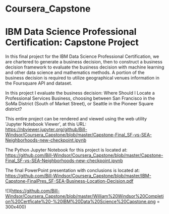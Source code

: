 # Coursera_Capstone
# IBM Data Science Professional Certification: Capstone Project

In this final project for the IBM Data Science Professional Certification, we are chartered to generate a business decision, then to construct a business decision framework to evaluate the business decision with machine learning and other data science and mathematics methods. A portion of the business decision is required to utilize geographical venues information in the Foursquare API and dataset.

In this project I evaluate the business decision: Where Should I Locate a Professional Services Business, choosing between San Francisco in the SoMa District (South of Market Street), or Seattle in the Pioneer Square district?

This entire project can be rendered and viewed using the web utility 'Jupyter Notebook Viewer', at this URL:  
https://nbviewer.jupyter.org/github/Bill-Windsor/Coursera_Capstone/blob/master/Capstone-Final_SF-vs-SEA-Neighborhoods-new-checkpoint.ipynb

The Python Jupyter Notebook for this project is located at:  
https://github.com/Bill-Windsor/Coursera_Capstone/blob/master/Capstone-Final_SF-vs-SEA-Neighborhoods-new-checkpoint.ipynb

The final PowerPoint presentation with conclusions is located at:  
https://github.com/Bill-Windsor/Coursera_Capstone/blob/master/IBM-Capstone-FinalPres_SF-SEA-Business-Location-Decision.pdf

![](https://github.com/Bill-Windsor/Coursera_Capstone/blob/master/William%20Windsor%20Completion%20Certficate%20-%20IBM%20Data%20Science%20Capstone.png = 300x400)


